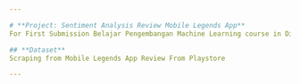 ```yaml
---

# **Project: Sentiment Analysis Review Mobile Legends App**  
For First Submission Belajar Pengembangan Machine Learning course in Dicoding.

## **Dataset**  
Scraping from Mobile Legends App Review From Playstore

---
```

